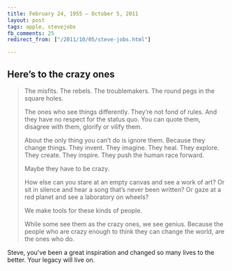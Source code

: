 ```yaml
---
title: February 24, 1955 – October 5, 2011
layout: post
tags: apple, stevejobs
fb_comments: 25
redirect_from: ["/2011/10/05/steve-jobs.html"]

---
```


## Here’s to the crazy ones

> The misfits. The rebels. The troublemakers. The round pegs in the square holes.
> 
> The ones who see things differently. They’re not fond of rules. And they have no respect for the status quo. You can quote them, disagree with them, glorify or vilify them.
> 
> About the only thing you can’t do is ignore them. Because they change things. They invent. They imagine. They heal. They explore. They create. They inspire. They push the human race forward.
> 
> Maybe they have to be crazy.
> 
> How else can you stare at an empty canvas and see a work of art? Or sit in silence and hear a song that’s never been written? Or gaze at a red planet and see a laboratory on wheels?
> 
> We make tools for these kinds of people.
> 
> While some see them as the crazy ones, we see genius. Because the people who are crazy enough to think they can change the world, are the ones who do.

Steve, you've been a great inspiration and changed so many lives to the better. Your legacy will live on.
